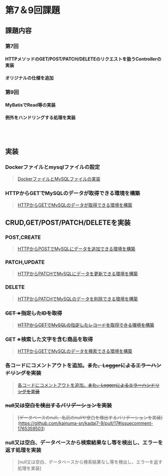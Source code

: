 # 第7＆9回課題

## 課題内容
### 第7回
#### HTTPメソッドのGET/POST/PATCH/DELETEのリクエストを扱うControllerの実装
#### オリジナルの仕様を追加

### 第9回
#### MyBatisでRead等の実装
#### 例外をハンドリングする処理を実装

<br><br>

## 実装<br>
### Dockerファイルとmysqlファイルの設定<br>
> [DockerファイルとMySQLファイルの実装](https://github.com/kainuma-sn/kadai7/pull/1#issuecomment-1763373325)<br>

### HTTPからGETでMySQLのデータが取得できる環境を構築<br>
> [HTTPからGETでMySQLのデータが取得できる環境を構築](https://github.com/kainuma-sn/kadai7/pull/4#issuecomment-1763379540)<br>

## CRUD,GET/POST/PATCH/DELETEを実装<br>
### POST,CREATE<br>
> [HTTPからPOSTでMySQLにデータを追加できる環境を構築 ](https://github.com/kainuma-sn/kadai7-9/pull/6#issuecomment-1763424214)<br>
### PATCH,UPDATE<br>
> [HTTPからPATCHでMySQLにデータを更新できる環境を構築](https://github.com/kainuma-sn/kadai7-9/pull/7#issuecomment-1763438563)<br>
### DELETE<br>
> [HTTPからPATCHでMySQLのデータを削除できる環境を構築](https://github.com/kainuma-sn/kadai7-9/pull/8#issuecomment-1763445120)<br>
### ~~GET ※指定したIDを取得~~<br>
> ~~[HTTPからGETでMySQLの指定したレコードを取得できる環境を構築](https://github.com/kainuma-sn/kadai7-9/pull/13#issuecomment-1763450212)~~<br>
### GET ※検索した文字を含む商品を取得<br>
> [HTTPからGETでMySQLのデータを検索できる環境を構築](https://github.com/kainuma-sn/kadai7-9/pull/15#issuecomment-1765314542)<br>
### 各コードにコメントアウトを追加。~~また、Loggerによるエラーハンドリングを実装~~<br>
> [各コードにコメントアウトを追加。~~また、Loggerによるエラーハンドリングを実装~~](https://github.com/kainuma-sn/kadai7-9/pull/14#issue-1946083340)<br>
### ~~null又は空白を検出するバリデーションを実装<br>~~
> ~~[データベースのnull、名前のnullや空白を検出するバリデーションを実装]~~(https://github.com/kainuma-sn/kadai7-9/pull/17#issuecomment-1765359503)<br>
### null又は空白、データベースから検索結果なし等を検出し、エラーを返す処理を実装<br>
> [null又は空白、データベースから検索結果なし等を検出し、エラーを返す処理を実装]<br>
